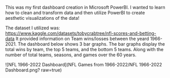 This was my first dashboard creation in Microsoft PowerBI. I wanted to learn how to clean and transform data and then utilize PowerBI to create aesthetic visualizations of the data! 

The dataset I utilized was: https://www.kaggle.com/datasets/tobycrabtree/nfl-scores-and-betting-data 
It provided information on Team wins/losses between the yeard 1966-2021. 
The dashboard below shows 3 bar graphs. The bar graphs display the total wins by team, the top 5 teams, and the bottom 5 teams. Along with the number of total teams, seasons, and games over the 60 years.



![NFL 1966-2022 Dashboard](NFL Games from 1966-2022/NFL 1966-2022 Dashboard.png? raw=true)
